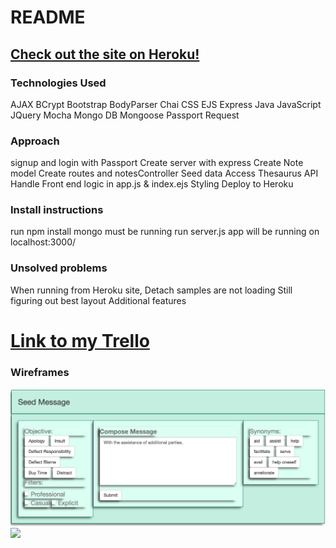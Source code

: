 # README

## [Check out the site on Heroku!](https://pacific-oasis-54535.herokuapp.com/)

### Technologies Used

AJAX
BCrypt
Bootstrap
BodyParser
Chai
CSS
EJS
Express
Java
JavaScript
JQuery
Mocha
Mongo DB
Mongoose
Passport
Request

### Approach
signup and login with Passport
Create server with express
Create Note model
Create routes and notesController
Seed data
Access Thesaurus API
Handle Front end logic in app.js & index.ejs
Styling
Deploy to Heroku

### Install instructions
run npm install
mongo must be running
run server.js
app will be running on localhost:3000/

### Unsolved problems
When running from Heroku site, Detach samples are not loading
Still figuring out best layout
Additional features

# [Link to my Trello](https://trello.com/b/3XyrDH1D/seed-mail)

### Wireframes
![](./images/wireframe.png)
![](./images/wireframe-whiteboard.jpg)
